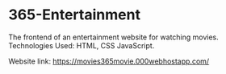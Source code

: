 # 365-Entertainment
The frontend of an entertainment website for watching movies. 
Technologies Used: HTML, CSS JavaScript.

Website link: https://movies365movie.000webhostapp.com/
